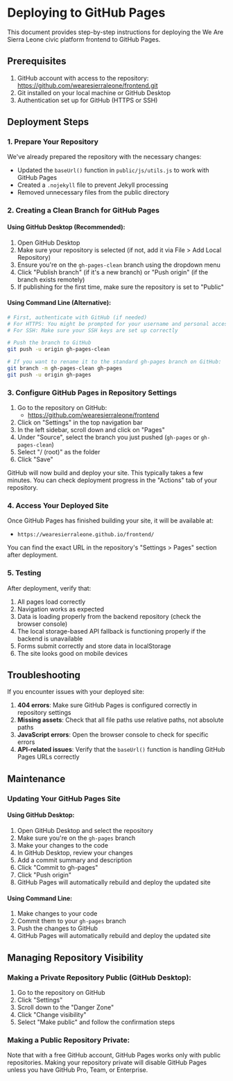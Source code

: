 # Deploying to GitHub Pages

This document provides step-by-step instructions for deploying the We Are Sierra Leone civic platform frontend to GitHub Pages.

## Prerequisites

1. GitHub account with access to the repository: https://github.com/wearesierraleone/frontend.git
2. Git installed on your local machine or GitHub Desktop
3. Authentication set up for GitHub (HTTPS or SSH)

## Deployment Steps

### 1. Prepare Your Repository

We've already prepared the repository with the necessary changes:

- Updated the `baseUrl()` function in `public/js/utils.js` to work with GitHub Pages
- Created a `.nojekyll` file to prevent Jekyll processing
- Removed unnecessary files from the public directory

### 2. Creating a Clean Branch for GitHub Pages

#### Using GitHub Desktop (Recommended):

1. Open GitHub Desktop
2. Make sure your repository is selected (if not, add it via File > Add Local Repository)
3. Ensure you're on the `gh-pages-clean` branch using the dropdown menu
4. Click "Publish branch" (if it's a new branch) or "Push origin" (if the branch exists remotely)
5. If publishing for the first time, make sure the repository is set to "Public"

#### Using Command Line (Alternative):

```bash
# First, authenticate with GitHub (if needed)
# For HTTPS: You might be prompted for your username and personal access token
# For SSH: Make sure your SSH keys are set up correctly

# Push the branch to GitHub
git push -u origin gh-pages-clean

# If you want to rename it to the standard gh-pages branch on GitHub:
git branch -m gh-pages-clean gh-pages
git push -u origin gh-pages
```

### 3. Configure GitHub Pages in Repository Settings

1. Go to the repository on GitHub:
   * https://github.com/wearesierraleone/frontend
2. Click on "Settings" in the top navigation bar
3. In the left sidebar, scroll down and click on "Pages" 
4. Under "Source", select the branch you just pushed (`gh-pages` or `gh-pages-clean`)
5. Select "/ (root)" as the folder
6. Click "Save"

GitHub will now build and deploy your site. This typically takes a few minutes. You can check deployment progress in the "Actions" tab of your repository.

### 4. Access Your Deployed Site

Once GitHub Pages has finished building your site, it will be available at:

* `https://wearesierraleone.github.io/frontend/`

You can find the exact URL in the repository's "Settings > Pages" section after deployment.

### 5. Testing

After deployment, verify that:

1. All pages load correctly
2. Navigation works as expected
3. Data is loading properly from the backend repository (check the browser console)
4. The local storage-based API fallback is functioning properly if the backend is unavailable
5. Forms submit correctly and store data in localStorage
6. The site looks good on mobile devices

## Troubleshooting

If you encounter issues with your deployed site:

1. **404 errors**: Make sure GitHub Pages is configured correctly in repository settings
2. **Missing assets**: Check that all file paths use relative paths, not absolute paths
3. **JavaScript errors**: Open the browser console to check for specific errors
4. **API-related issues**: Verify that the `baseUrl()` function is handling GitHub Pages URLs correctly

## Maintenance

### Updating Your GitHub Pages Site

#### Using GitHub Desktop:
1. Open GitHub Desktop and select the repository
2. Make sure you're on the `gh-pages` branch
3. Make your changes to the code
4. In GitHub Desktop, review your changes
5. Add a commit summary and description
6. Click "Commit to gh-pages"
7. Click "Push origin"
8. GitHub Pages will automatically rebuild and deploy the updated site

#### Using Command Line:
1. Make changes to your code
2. Commit them to your `gh-pages` branch
3. Push the changes to GitHub
4. GitHub Pages will automatically rebuild and deploy the updated site

## Managing Repository Visibility

### Making a Private Repository Public (GitHub Desktop):
1. Go to the repository on GitHub
2. Click "Settings"
3. Scroll down to the "Danger Zone"
4. Click "Change visibility"
5. Select "Make public" and follow the confirmation steps

### Making a Public Repository Private:
Note that with a free GitHub account, GitHub Pages works only with public repositories. Making your repository private will disable GitHub Pages unless you have GitHub Pro, Team, or Enterprise.
